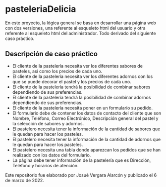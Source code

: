 # pasteleriaDelicia

En este proyecto, la lógica general se basa en desarrollar una página web con dos versiones, una referente al esqueleto html del usuario y otra referente al esqueleto html del administrador. Todo derivado del siguiente caso práctico.

## Descripción de caso práctico

+ El cliente de la pastelería necesita ver los diferentes sabores de pasteles, así como los precios de cada uno.
+ El cliente de la pastelería necesita ver los diferentes adornos con los que se puede decorar el pastel y los precios de cada uno.
+ El cliente de la pastelería tendrá la posibilidad de combinar sabores dependiendo de sus preferencias.
+ El cliente de la pastelería tendrá la posibilidad de combinar adornos dependiendo de sus preferencias.
+ El cliente de la pastelería necesita poner en un formulario su pedido.
+ El formulario debe de contener los datos de contacto del cliente que son Nombre, Teléfono, Correo Electrónico, Descripción general del pastel y la selección de sabores y adornos.
+ El pastelero necesita tener la información de la cantidad de sabores que le quedan para hacer los pasteles.
+ El pastelero necesita tener la información de la cantidad de adornos que le quedan para hacer los pasteles.
+ El pastelero necesita una tabla donde aparezcan los pedidos que se han realizado con los datos del formulario.
+ La página debe tener información de la pastelería que es Dirección, Teléfono y horarios de atención.

Este repositorio fue elaborado por Josué Vergara Alarcón y publicado el 6 de marzo de 2022.